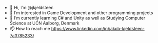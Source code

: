 - 👋 Hi, I’m @jkjeldsteen
- 👀 I’m interested in Game Development and other programming projects
- 🌱 I’m currently learning C# and Unity as well as Studying Computer Science at UCN Aalborg, Denmark
- 📫 How to reach me https://www.linkedin.com/in/jakob-kjeldsteen-7a3785233/

<!---
jkjeldsteen/jkjeldsteen is a ✨ special ✨ repository because its `README.md` (this file) appears on your GitHub profile.
You can click the Preview link to take a look at your changes.
--->
